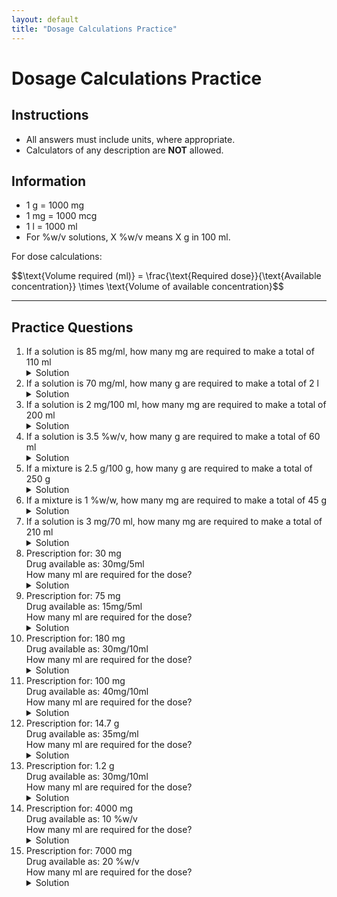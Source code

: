 ```yaml
---
layout: default
title: "Dosage Calculations Practice"
---
```


<h1>Dosage Calculations Practice</h1>

<div class="instructions">
    <h2>Instructions</h2>
    <ul>
        <li>All answers must include units, where appropriate.</li>
        <li>Calculators of any description are <strong>NOT</strong> allowed.</li>
    </ul>
</div>

<div class="formulae">
    <h2>Information</h2>
    <ul>
        <li>1 g = 1000 mg</li>
        <li>1 mg = 1000 mcg</li>
        <li>1 l = 1000 ml</li>
        <li>For %w/v solutions, X %w/v means X g in 100 ml.</li>
    </ul>
    <p>For dose calculations:</p>
    <p>$$\text{Volume required (ml)} = \frac{\text{Required dose}}{\text{Available concentration}} \times \text{Volume of available concentration}$$</p>
</div>

<hr>

<h2>Practice Questions</h2>
<ol>
    <li>If a solution is 85 mg/ml, how many mg are required to make a total of 110 ml
        <details class="solution-details">
            <summary>Solution</summary>
            <div class="solution-content">
                <p>Amount required = $85~\text{mg/ml} \times 110~\text{ml}$</p>
                <p>Amount required = $\textbf{9350 mg}$</p>
            </div>
        </details>
    </li>
    <li>If a solution is 70 mg/ml, how many g are required to make a total of 2 l
        <details class="solution-details">
            <summary>Solution</summary>
            <div class="solution-content">
                <p>Convert litres to millilitres: $2~\text{l} = 2 \times 1000~\text{ml} = 2000~\text{ml}$</p>
                <p>Amount required in mg = $70~\text{mg/ml} \times 2000~\text{ml} = 140000~\text{mg}$</p>
                <p>Convert milligrams to grams: $140000~\text{mg} \div 1000~\text{mg/g} = \textbf{140 g}$</p>
            </div>
        </details>
    </li>
    <li>If a solution is 2 mg/100 ml, how many mg are required to make a total of 200 ml
        <details class="solution-details">
            <summary>Solution</summary>
            <div class="solution-content">
                <p>Amount required = $\frac{2~\text{mg}}{100~\text{ml}} \times 200~\text{ml}$</p>
                <p>Amount required = $\textbf{4 mg}$</p>
            </div>
        </details>
    </li>
    <li>If a solution is 3.5 %w/v, how many g are required to make a total of 60 ml
        <details class="solution-details">
            <summary>Solution</summary>
            <div class="solution-content">
                <p>A 3.5 %w/v solution means $3.5~\text{g}$ in $100~\text{ml}$.</p>
                <p>Amount required = $\frac{3.5~\text{g}}{100~\text{ml}} \times 60~\text{ml}$</p>
                <p>Amount required = $\textbf{2.1 g}$</p>
            </div>
        </details>
    </li>
    <li>If a mixture is 2.5 g/100 g, how many g are required to make a total of 250 g
        <details class="solution-details">
            <summary>Solution</summary>
            <div class="solution-content">
                <p>Amount required = $\frac{2.5~\text{g}}{100~\text{g}} \times 250~\text{g}$</p>
                <p>Amount required = $\textbf{6.25 g}$</p>
            </div>
        </details>
    </li>
    <li>If a mixture is 1 %w/w, how many mg are required to make a total of 45 g
        <details class="solution-details">
            <summary>Solution</summary>
            <div class="solution-content">
                <p>A 1 %w/w mixture means $1~\text{g}$ in $100~\text{g}$.</p>
                <p>Amount required in grams = $\frac{1~\text{g}}{100~\text{g}} \times 45~\text{g} = 0.45~\text{g}$</p>
                <p>Convert grams to milligrams: $0.45~\text{g} \times 1000~\text{mg/g} = \textbf{450 mg}$</p>
            </div>
        </details>
    </li>
    <li>If a solution is 3 mg/70 ml, how many mg are required to make a total of 210 ml
        <details class="solution-details">
            <summary>Solution</summary>
            <div class="solution-content">
                <p>Amount required = $\frac{3~\text{mg}}{70~\text{ml}} \times 210~\text{ml}$</p>
                <p>Amount required = $\textbf{9 mg}$</p>
            </div>
        </details>
    </li>
    <li>Prescription for: 30 mg <br> Drug available as: 30mg/5ml <br> How many ml are required for the dose?
        <details class="solution-details">
            <summary>Solution</summary>
            <div class="solution-content">
                <p>Required dose = $30~\text{mg}$</p>
                <p>Available concentration = $30~\text{mg/}5~\text{ml}$</p>
                <p>Volume required = $\frac{30~\text{mg}}{30~\text{mg}} \times 5~\text{ml} = \textbf{5 ml}$</p>
            </div>
        </details>
    </li>
    <li>Prescription for: 75 mg <br> Drug available as: 15mg/5ml <br> How many ml are required for the dose?
        <details class="solution-details">
            <summary>Solution</summary>
            <div class="solution-content">
                <p>Required dose = $75~\text{mg}$</p>
                <p>Available concentration = $15~\text{mg/}5~\text{ml}$</p>
                <p>Volume required = $\frac{75~\text{mg}}{15~\text{mg}} \times 5~\text{ml} = \textbf{25 ml}$</p>
            </div>
        </details>
    </li>
    <li>Prescription for: 180 mg <br> Drug available as: 30mg/10ml <br> How many ml are required for the dose?
        <details class="solution-details">
            <summary>Solution</summary>
            <div class="solution-content">
                <p>Required dose = $180~\text{mg}$</p>
                <p>Available concentration = $30~\text{mg/}10~\text{ml}$</p>
                <p>Volume required = $\frac{180~\text{mg}}{30~\text{mg}} \times 10~\text{ml} = \textbf{60 ml}$</p>
            </div>
        </details>
    </li>
    <li>Prescription for: 100 mg <br> Drug available as: 40mg/10ml <br> How many ml are required for the dose?
        <details class="solution-details">
            <summary>Solution</summary>
            <div class="solution-content">
                <p>Required dose = $100~\text{mg}$</p>
                <p>Available concentration = $40~\text{mg/}10~\text{ml}$</p>
                <p>Volume required = $\frac{100~\text{mg}}{40~\text{mg}} \times 10~\text{ml} = \textbf{25 ml}$</p>
            </div>
        </details>
    </li>
    <li>Prescription for: 14.7 g <br> Drug available as: 35mg/ml <br> How many ml are required for the dose?
        <details class="solution-details">
            <summary>Solution</summary>
            <div class="solution-content">
                <p>Convert prescription from grams to milligrams: $14.7~\text{g} = 14.7 \times 1000~\text{mg} = 14700~\text{mg}$</p>
                <p>Required dose = $14700~\text{mg}$</p>
                <p>Available concentration = $35~\text{mg/ml}$</p>
                <p>Volume required = $\frac{14700~\text{mg}}{35~\text{mg}} \times 1~\text{ml} = \textbf{420 ml}$</p>
            </div>
        </details>
    </li>
    <li>Prescription for: 1.2 g <br> Drug available as: 30mg/10ml <br> How many ml are required for the dose?
        <details class="solution-details">
            <summary>Solution</summary>
            <div class="solution-content">
                <p>Convert prescription from grams to milligrams: $1.2~\text{g} = 1.2 \times 1000~\text{mg} = 1200~\text{mg}$</p>
                <p>Required dose = $1200~\text{mg}$</p>
                <p>Available concentration = $30~\text{mg/}10~\text{ml}$</p>
                <p>Volume required = $\frac{1200~\text{mg}}{30~\text{mg}} \times 10~\text{ml} = \textbf{400 ml}$</p>
            </div>
        </details>
    </li>
    <li>Prescription for: 4000 mg <br> Drug available as: 10 %w/v <br> How many ml are required for the dose?
        <details class="solution-details">
            <summary>Solution</summary>
            <div class="solution-content">
                <p>Required dose = $4000~\text{mg}$</p>
                <p>Available concentration = $10~\%\text{w/v}$, which means $10~\text{g}$ in $100~\text{ml}$.</p>
                <p>Convert grams to milligrams: $10~\text{g} = 10 \times 1000~\text{mg} = 10000~\text{mg}$.</p>
                <p>So, available concentration is $10000~\text{mg/100~ml}$.</p>
                <p>Volume required = $\frac{4000~\text{mg}}{10000~\text{mg}} \times 100~\text{ml} = \textbf{40 ml}$</p>
            </div>
        </details>
    </li>
    <li>Prescription for: 7000 mg <br> Drug available as: 20 %w/v <br> How many ml are required for the dose?
        <details class="solution-details">
            <summary>Solution</summary>
            <div class="solution-content">
                <p>Required dose = $7000~\text{mg}$</p>
                <p>Available concentration = $20~\%\text{w/v}$, which means $20~\text{g}$ in $100~\text{ml}$.</p>
                <p>Convert grams to milligrams: $20~\text{g} = 20 \times 1000~\text{mg} = 20000~\text{mg}$.</p>
                <p>So, available concentration is $20000~\text{mg/}100~\text{ml}$.</p>
                <p>Volume required = $\frac{7000~\text{mg}}{20000~\text{mg}} \times 100~\text{ml} = \textbf{35 ml}$</p>
            </div>
        </details>
    </li>
</ol>
